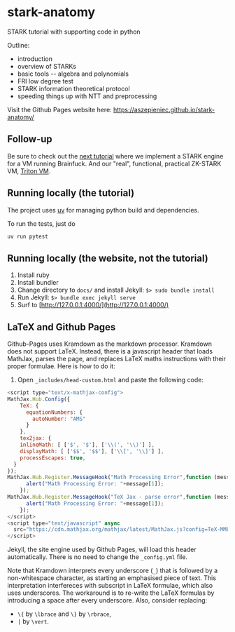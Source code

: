 # stark-anatomy

STARK tutorial with supporting code in python

Outline:
 - introduction
 - overview of STARKs
 - basic tools -- algebra and polynomials
 - FRI low degree test
 - STARK information theoretical protocol
 - speeding things up with NTT and preprocessing

Visit the Github Pages website here: https://aszepieniec.github.io/stark-anatomy/

## Follow-up
Be sure to check out the [next tutorial](https://github.com/aszepieniec/stark-brainfuck) where we implement a STARK engine for a VM running Brainfuck. And our "real", functional, practical ZK-STARK VM, [Triton VM](https://triton-vm.org/).

## Running locally (the tutorial)

The project uses [uv](https://docs.astral.sh/uv/) for managing python build and dependencies.

To run the tests, just do

```bash
uv run pytest
```

## Running locally (the website, not the tutorial)

 1. Install ruby
 2. Install bundler
 3. Change directory to `docs/` and install Jekyll: `$> sudo bundle install`
 4. Run Jekyll: `$> bundle exec jekyll serve`
 5. Surf to [http://127.0.0.1:4000/](http://127.0.0.1:4000/)

## LaTeX and Github Pages

Github-Pages uses Kramdown as the markdown processor. Kramdown does not support LaTeX. Instead, there is a javascript header that loads MathJax, parses the page, and replaces LaTeX maths instructions with their proper formulae. Here is how to do it:

1. Open `_includes/head-custom.html` and paste the following code:
```javascript
<script type="text/x-mathjax-config">
MathJax.Hub.Config({
    TeX: {
      equationNumbers: {
        autoNumber: "AMS"
      }
    },
    tex2jax: {
    inlineMath: [ ['$', '$'], ['\\(', '\\)'] ],
    displayMath: [ ['$$', '$$'], ['\\[', '\\]'] ],
    processEscapes: true,
  }
});
MathJax.Hub.Register.MessageHook("Math Processing Error",function (message) {
	  alert("Math Processing Error: "+message[1]);
	});
MathJax.Hub.Register.MessageHook("TeX Jax - parse error",function (message) {
	  alert("Math Processing Error: "+message[1]);
	});
</script>
<script type="text/javascript" async
  src="https://cdn.mathjax.org/mathjax/latest/MathJax.js?config=TeX-MML-AM_CHTML">
</script>
```

Jekyll, the site engine used by Github Pages, will load this header automatically. There is no need to change the `_config.yml` file.

Note that Kramdown interprets every underscore (`_`) that is followed by a non-whitespace character, as starting an emphasised piece of text. This interpretation interfereces with subscript in LaTeX formulae, which also uses underscores. The workaround is to re-write the LaTeX formulas by introducing a space after every underscore. Also, consider replacing:
 - `\{` by `\lbrace` and `\}` by `\rbrace`,
 - `|` by `\vert`.
